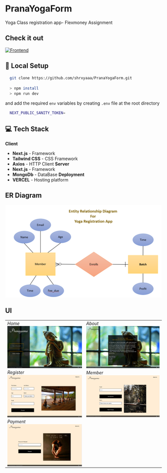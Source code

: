 # PranaYogaForm
Yoga Class registration app- Flexmoney Assignment

## Check it out
[![Frontend](https://img.shields.io/badge/Project-deployed-blue?style=for-the-badge&logo=appveyor)](https://prana-yoga.vercel.app/)

## 🔬 Local Setup


```bash
  git clone https://github.com/shrxyaaa/PranaYogaForm.git

  > npm install
  > npm run dev
```

  and add the required ```env``` variables by creating ```.env``` file at the root directory


 ```bash
   NEXT_PUBLIC_SANITY_TOKEN=
```   


## 💻 Tech Stack 

**Client**

- **Next.js** - Framework
- **Tailwind CSS** - CSS Framework
- **Axios** - HTTP Client
**Server**
- **Next.js** - Framework
- **MongoDb** - DataBase
**Deployment**
- **VERCEL** - Hosting platform

## ER Diagram

<img align="center" alt="ER Diagram" width="800"
 src="https://github.com/shrxyaaa/PranaYogaForm/blob/main/yoga-class/public/PY_ERD.png">


## UI

<table>
  <tr>
    <td> 
   <em>Home</em>
     <img align="left" alt="ER Diagram" width="400"
      src="https://github.com/shrxyaaa/PranaYogaForm/blob/main/yoga-class/public/PY_Home.png">
    </td>
    <td>
      <em>About</em>
       <img align="left" alt="ER Diagram" width="400"
       src="https://github.com/shrxyaaa/PranaYogaForm/blob/main/yoga-class/public/PY_About.png">
    </td>
   </tr>
   <tr>
      <td>
        <em>Register</em>
      <img align="left" alt="ER Diagram" width="400"
       src="https://github.com/shrxyaaa/PranaYogaForm/blob/main/yoga-class/public/PY_Registration.png">
  <td>
   <em>Member</em>
   <img align="left" alt="ER Diagram" width="400"
    src="https://github.com/shrxyaaa/PranaYogaForm/blob/main/yoga-class/public/PY_Member.png"></td>
  </td>
  </tr>
  
  <tr>
  <td>
   <em>Payment</em>
   <img align="left" alt="ER Diagram" width="400"
   src="https://github.com/shrxyaaa/PranaYogaForm/blob/main/yoga-class/public/PY_Payment.png">
  </td>
  </tr>
</table>



